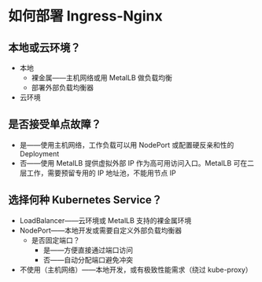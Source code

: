 # 如何部署 Ingress-Nginx

## 本地或云环境？

- 本地
    - 裸金属——主机网络或用 MetalLB 做负载均衡
    - 部署外部负载均衡器
- 云环境

## 是否接受单点故障？

- 是——使用主机网络，工作负载可以用 NodePort 或配置硬反亲和性的 Deployment
- 否——使用 MetalLB 提供虚拟外部 IP 作为高可用访问入口。MetalLB 可在二层工作，需要预留专用的 IP 地址池，不能用节点 IP

## 选择何种 Kubernetes Service？

- LoadBalancer——云环境或 MetalLB 支持的裸金属环境
- NodePort——本地开发或需要自定义外部负载均衡器
    - 是否固定端口？
        - 是——方便直接通过端口访问
        - 否——自动分配端口避免冲突
- 不使用（主机网络）——本地开发，或有极致性能需求（绕过 kube-proxy）